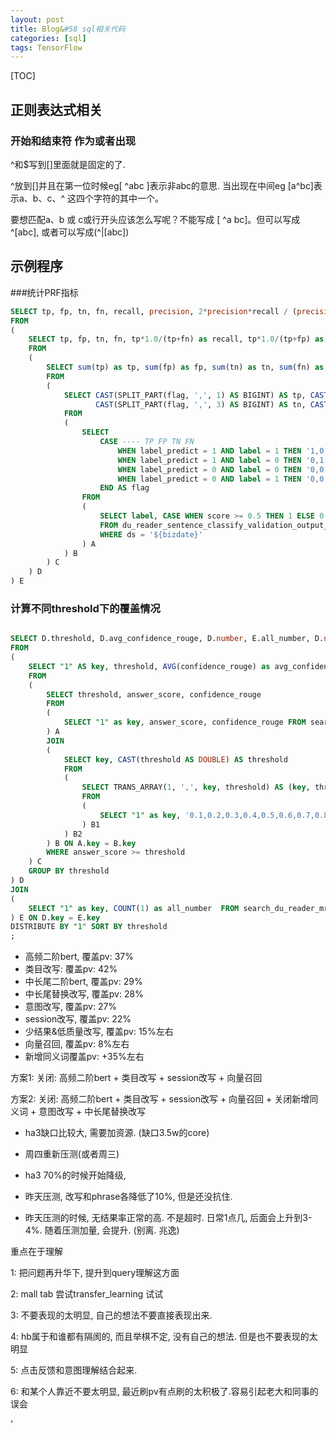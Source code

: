 ```yaml
---
layout: post
title: Blog&#58 sql相关代码
categories: [sql]
tags: TensorFlow
---
```




[TOC]

## 正则表达式相关

### 开始和结束符 作为或者出现

^和$写到[]里面就是固定的了.

^放到[]并且在第一位时候eg[ ^abc  ]表示非abc的意思. 当出现在中间eg [a^bc]表示a、b、c、^ 这四个字符的其中一个。 

要想匹配a、b 或 c或行开头应该怎么写呢？不能写成 [ ^a bc]。但可以写成^[abc], 或者可以写成(^|[abc])

 



## 示例程序

###统计PRF指标

```sql
SELECT tp, fp, tn, fn, recall, precision, 2*precision*recall / (precision + recall) as f1
FROM 
(
    SELECT tp, fp, tn, fn, tp*1.0/(tp+fn) as recall, tp*1.0/(tp+fp) as precision
    FROM 
    (
        SELECT sum(tp) as tp, sum(fp) as fp, sum(tn) as tn, sum(fn) as fn
        FROM 
        (
            SELECT CAST(SPLIT_PART(flag, ',', 1) AS BIGINT) AS tp, CAST(SPLIT_PART(flag, ',', 2) AS BIGINT) AS fp, 
                   CAST(SPLIT_PART(flag, ',', 3) AS BIGINT) AS tn, CAST(SPLIT_PART(flag, ',', 4) AS BIGINT) AS fn
            FROM 
            (
                SELECT 
                    CASE ---- TP FP TN FN
                        WHEN label_predict = 1 AND label = 1 THEN '1,0,0,0' --tp
                        WHEN label_predict = 1 AND label = 0 THEN '0,1,0,0' --fp
                        WHEN label_predict = 0 AND label = 0 THEN '0,0,1,0' --tn
                        WHEN label_predict = 0 AND label = 1 THEN '0,0,0,1' --fn
                    END AS flag 
                FROM 
                (
                    SELECT label, CASE WHEN score >= 0.5 THEN 1 ELSE 0 END AS label_predict 
                    FROM du_reader_sentence_classify_validation_output_ori
                    WHERE ds = '${bizdate}'
                ) A 
            ) B 
        ) C 
    ) D 
) E 
```



### 计算不同threshold下的覆盖情况

```sql

SELECT D.threshold, D.avg_confidence_rouge, D.number, E.all_number, D.number * 1.0/E.all_number as ratio
FROM 
(
    SELECT "1" AS key, threshold, AVG(confidence_rouge) as avg_confidence_rouge, COUNT(1) as number 
    FROM 
    ( 
        SELECT threshold, answer_score, confidence_rouge
        FROM 
        (
            SELECT "1" as key, answer_score, confidence_rouge FROM search_du_reader_mrc_predict_result
        ) A 
        JOIN 
        (
            SELECT key, CAST(threshold AS DOUBLE) AS threshold
            FROM 
            ( 
                SELECT TRANS_ARRAY(1, ',', key, threshold) AS (key, threshold)
                FROM 
                ( 
                    SELECT "1" as key, '0.1,0.2,0.3,0.4,0.5,0.6,0.7,0.8,0.9,1' as threshold FROM dual
                ) B1
            ) B2
        ) B ON A.key = B.key
        WHERE answer_score >= threshold
    ) C 
    GROUP BY threshold
) D 
JOIN 
(
    SELECT "1" as key, COUNT(1) as all_number  FROM search_du_reader_mrc_predict_result
) E ON D.key = E.key
DISTRIBUTE BY "1" SORT BY threshold
;
```









* 高频二阶bert, 覆盖pv: 37%
* 类目改写: 覆盖pv: 42%
* 中长尾二阶bert, 覆盖pv: 29%
* 中长尾替换改写, 覆盖pv: 28%
* 意图改写, 覆盖pv: 27%
* session改写, 覆盖pv: 22%
* 少结果&低质量改写, 覆盖pv: 15%左右
* 向量召回, 覆盖pv: 8%左右
* 新增同义词覆盖pv: +35%左右



方案1: 关闭: 高频二阶bert + 类目改写 + session改写 + 向量召回

方案2: 关闭: 高频二阶bert + 类目改写 + session改写 + 向量召回 + 关闭新增同义词 + 意图改写 + 中长尾替换改写





* ha3缺口比较大, 需要加资源. (缺口3.5w的core)

* 周四重新压测(或者周三)

* ha3 70%的时候开始降级, 

* 昨天压测, 改写和phrase各降低了10%, 但是还没抗住. 

* 昨天压测的时候, 无结果率正常的高. 不是超时. 日常1点几, 后面会上升到3-4%. 随着压测加量, 会提升.  (别离. 兆逸)









重点在于理解

1: 把问题再升华下, 提升到query理解这方面

2: mall tab 尝试transfer_learning 试试

3: 不要表现的太明显, 自己的想法不要直接表现出来.

4: hb属于和谁都有隔阂的, 而且举棋不定, 没有自己的想法. 但是也不要表现的太明显

5: 点击反馈和意图理解结合起来.

6: 和某个人靠近不要太明显, 最近刷pv有点刷的太积极了.容易引起老大和同事的误会



































'









